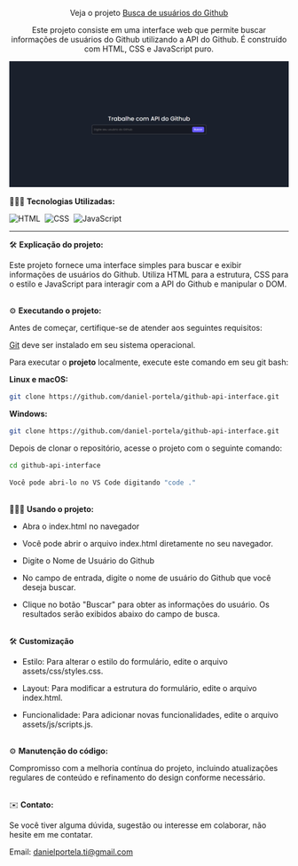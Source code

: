 <div align="center">

Veja o projeto <a href="https://apiusergithub.netlify.app/"> Busca de usuários do Github</a>

<p>Este projeto consiste em uma interface web que permite buscar informações de usuários do Github utilizando a API do Github. É construído com HTML, CSS e JavaScript puro.</p>
</div>

![alt text](readme-images/preview.jpg)

👨🏼‍💻 <b>Tecnologias Utilizadas:</b>

![HTML](https://img.shields.io/badge/-HTML-0D1117?style=for-the-badge&logo=html5&labelColor=0D1117)&nbsp;
![CSS](https://img.shields.io/badge/-CSS-0D1117?style=for-the-badge&logo=CSS3&logoColor=blue&labelColor=0D1117)&nbsp;
![JavaScript](https://img.shields.io/badge/-javascript-0D1117?style=for-the-badge&logo=javascript&logoColor=yellow&labelColor=0D1117)&nbsp;<hr>

🛠️ <b>Explicação do projeto:</b>

Este projeto fornece uma interface simples para buscar e exibir informações de usuários do Github. Utiliza HTML para a estrutura, CSS para o estilo e JavaScript para interagir com a API do Github e manipular o DOM.<br><br>

⚙️ <b>Executando o projeto:</b>

<p>Antes de começar, certifique-se de atender aos seguintes requisitos:</p>

[Git](https://git-scm.com/downloads "Download Git") deve ser instalado em seu sistema operacional.

Para executar o <b>projeto</b> localmente, execute este comando em seu git bash:

<b>Linux e macOS:</b>

```bash
git clone https://github.com/daniel-portela/github-api-interface.git
```

<b>Windows:</b>

```bash
git clone https://github.com/daniel-portela/github-api-interface.git
```
Depois de clonar o repositório, acesse o projeto com o seguinte comando:

```bash
cd github-api-interface
```

```bash
Você pode abri-lo no VS Code digitando "code ."
```

<br>👨🏼‍💻 <b>Usando o projeto:</b>

- Abra o index.html no navegador

- Você pode abrir o arquivo index.html diretamente no seu navegador.

- Digite o Nome de Usuário do Github

- No campo de entrada, digite o nome de usuário do Github que você deseja buscar.

- Clique no botão "Buscar" para obter as informações do usuário. Os resultados serão exibidos abaixo do campo de busca.<br><br>

🛠️ <b>Customização</b>

- Estilo: Para alterar o estilo do formulário, edite o arquivo assets/css/styles.css.

- Layout: Para modificar a estrutura do formulário, edite o arquivo index.html.

- Funcionalidade: Para adicionar novas funcionalidades, edite o arquivo assets/js/scripts.js.<br><br>

⚙️ <b>Manutenção do código:</b>

Compromisso com a melhoria contínua do projeto, incluindo atualizações regulares de conteúdo e refinamento do design conforme necessário.<br><br>

✉️ <b>Contato:</b>

Se você tiver alguma dúvida, sugestão ou interesse em colaborar, não hesite em me contatar.

Email: <a href="mailto:danielportela.ti@gmail.com">danielportela.ti@gmail.com</a> 

